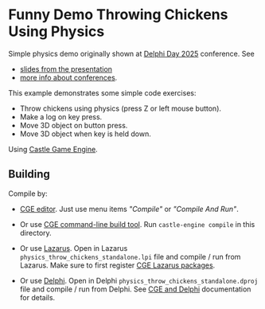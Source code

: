 # Funny Demo Throwing Chickens Using Physics

Simple physics demo originally shown at [Delphi Day 2025](https://www.delphiday.it/) conference. See

- [slides from the presentation](https://castle-engine.io/delphiday2025)
- [more info about conferences](https://castle-engine.io/conferences).

This example demonstrates some simple code exercises:

- Throw chickens using physics (press Z or left mouse button).
- Make a log on key press.
- Move 3D object on button press.
- Move 3D object when key is held down.

Using [Castle Game Engine](https://castle-engine.io/).

## Building

Compile by:

- [CGE editor](https://castle-engine.io/editor). Just use menu items _"Compile"_ or _"Compile And Run"_.

- Or use [CGE command-line build tool](https://castle-engine.io/build_tool). Run `castle-engine compile` in this directory.

- Or use [Lazarus](https://www.lazarus-ide.org/). Open in Lazarus `physics_throw_chickens_standalone.lpi` file and compile / run from Lazarus. Make sure to first register [CGE Lazarus packages](https://castle-engine.io/lazarus).

- Or use [Delphi](https://www.embarcadero.com/products/Delphi). Open in Delphi `physics_throw_chickens_standalone.dproj` file and compile / run from Delphi. See [CGE and Delphi](https://castle-engine.io/delphi) documentation for details.